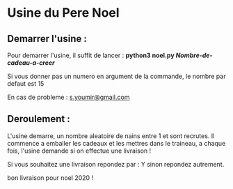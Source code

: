 Usine du Pere Noel 
==================

Demarrer l'usine :
--------------------

Pour demarrer l'usine, il suffit de lancer : 
**python3 noel.py _Nombre-de-cadeau-a-creer_**

Si vous donner pas un numero en argument de la commande, le nombre par defaut est 15

En cas de probleme : s.youmir@gmail.com

Deroulement :
-------------

L'usine demarre, un nombre aleatoire de nains entre 1 et <nombre de cadeau a creer> sont recrutes. Il commence a emballer les cadeaux et les mettres dans le traineau, a chaque fois, l'usine demande si on effectue une livraison !

Si vous souhaitez une livraison repondez par : Y
sinon repondez autrement.

bon livraison pour noel 2020 !



